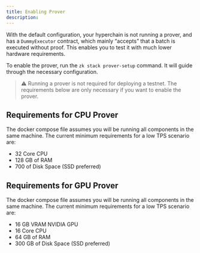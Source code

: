 ```yaml
---
title: Enabling Prover
description:
---
```


With the default configuration, your hyperchain is not running a prover,
and has a `DummyExecutor` contract, which mainly “accepts” that a batch is executed without proof.
This enables you to test it with much lower hardware requirements.

To enable the prover, run the `zk stack prover-setup` command.
It will guide through the necessary configuration.

> :warning: Running a prover is not required for deploying a testnet. The requirements below are only necessary if you want to enable the prover.

## Requirements for CPU Prover

The docker compose file assumes you will be running all components in the same machine. The current minimum requirements for a low TPS scenario are:

- 32 Core CPU
- 128 GB of RAM
- 700 of Disk Space (SSD preferred)

## Requirements for GPU Prover

The docker compose file assumes you will be running all components in the same machine. The current minimum requirements for a low TPS scenario are:

- 16 GB VRAM NVIDIA GPU
- 16 Core CPU
- 64 GB of RAM
- 300 GB of Disk Space (SSD preferred)
